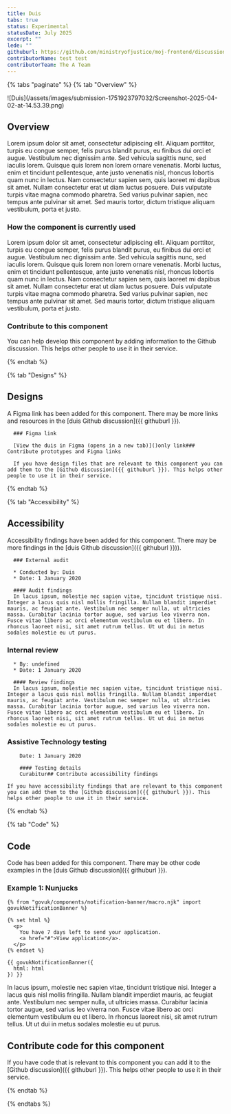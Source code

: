 ```yaml
---
title: Duis
tabs: true
status: Experimental
statusDate: July 2025
excerpt: ""
lede: ""
githuburl: https://github.com/ministryofjustice/moj-frontend/discussions/xxx
contributorName: test test
contributorTeam: The A Team
---
```


{% tabs "paginate" %}
{% tab "Overview" %}

<div class="img-container">
  ![Duis](/assets/images/submission-1751923797032/Screenshot-2025-04-02-at-14.53.39.png)
</div>

## Overview
Lorem ipsum dolor sit amet, consectetur adipiscing elit. Aliquam porttitor, turpis eu congue semper, felis purus blandit purus, eu finibus dui orci et augue. Vestibulum nec dignissim ante. Sed vehicula sagittis nunc, sed iaculis lorem. Quisque quis lorem non lorem ornare venenatis. Morbi luctus, enim et tincidunt pellentesque, ante justo venenatis nisl, rhoncus lobortis quam nunc in lectus. Nam consectetur sapien sem, quis laoreet mi dapibus sit amet. Nullam consectetur erat ut diam luctus posuere. Duis vulputate turpis vitae magna commodo pharetra. Sed varius pulvinar sapien, nec tempus ante pulvinar sit amet. Sed mauris tortor, dictum tristique aliquam vestibulum, porta et justo.



### How the component is currently used

Lorem ipsum dolor sit amet, consectetur adipiscing elit. Aliquam porttitor, turpis eu congue semper, felis purus blandit purus, eu finibus dui orci et augue. Vestibulum nec dignissim ante. Sed vehicula sagittis nunc, sed iaculis lorem. Quisque quis lorem non lorem ornare venenatis. Morbi luctus, enim et tincidunt pellentesque, ante justo venenatis nisl, rhoncus lobortis quam nunc in lectus. Nam consectetur sapien sem, quis laoreet mi dapibus sit amet. Nullam consectetur erat ut diam luctus posuere. Duis vulputate turpis vitae magna commodo pharetra. Sed varius pulvinar sapien, nec tempus ante pulvinar sit amet. Sed mauris tortor, dictum tristique aliquam vestibulum, porta et justo.



### Contribute to this component
You can help develop this component by adding information to the Github discussion. This helps other people to use it in their service.

{% endtab %}

{% tab "Designs" %}

## Designs

A Figma link has been added for this component. There may be more links and resources in the [duis Github discussion]({{ githuburl }}).

      ### Figma link

      [View the duis in Figma (opens in a new tab)]()only link### Contribute prototypes and Figma links

      If you have design files that are relevant to this component you can add them to the [Github discussion]({{ githuburl }}). This helps other people to use it in their service.

{% endtab %}

{% tab "Accessibility" %}

## Accessibility

Accessibility findings have been added for this component. There may be more findings in the [duis Github discussion]({{ githuburl }})).


      ### External audit

      * Conducted by: Duis
      * Date: 1 January 2020

      #### Audit findings
      In lacus ipsum, molestie nec sapien vitae, tincidunt tristique nisi. Integer a lacus quis nisl mollis fringilla. Nullam blandit imperdiet mauris, ac feugiat ante. Vestibulum nec semper nulla, ut ultricies massa. Curabitur lacinia tortor augue, sed varius leo viverra non. Fusce vitae libero ac orci elementum vestibulum eu et libero. In rhoncus laoreet nisi, sit amet rutrum tellus. Ut ut dui in metus sodales molestie eu ut purus.

### Internal review

      * By: undefined
      * Date: 1 January 2020

      #### Review findings
      In lacus ipsum, molestie nec sapien vitae, tincidunt tristique nisi. Integer a lacus quis nisl mollis fringilla. Nullam blandit imperdiet mauris, ac feugiat ante. Vestibulum nec semper nulla, ut ultricies massa. Curabitur lacinia tortor augue, sed varius leo viverra non. Fusce vitae libero ac orci elementum vestibulum eu et libero. In rhoncus laoreet nisi, sit amet rutrum tellus. Ut ut dui in metus sodales molestie eu ut purus.

### Assistive Technology testing

        Date: 1 January 2020

        #### Testing details
        Curabitur## Contribute accessibility findings

    If you have accessibility findings that are relevant to this component you can add them to the [Github discussion]({{ githuburl }}). This helps other people to use it in their service.

{% endtab %}

{% tab "Code" %}

## Code

Code has been added for this component. There may be other code examples in the [duis Github discussion]({{ githuburl }}).


### Example 1: Nunjucks

<div class="app-example app-example-borders">

```Nunjucks
{% from "govuk/components/notification-banner/macro.njk" import govukNotificationBanner %}

{% set html %}
  <p>
    You have 7 days left to send your application.
    <a href="#">View application</a>.
  </p>
{% endset %}

{{ govukNotificationBanner({
  html: html
}) }}
```

</div>
In lacus ipsum, molestie nec sapien vitae, tincidunt tristique nisi. Integer a lacus quis nisl mollis fringilla. Nullam blandit imperdiet mauris, ac feugiat ante. Vestibulum nec semper nulla, ut ultricies massa. Curabitur lacinia tortor augue, sed varius leo viverra non. Fusce vitae libero ac orci elementum vestibulum eu et libero. In rhoncus laoreet nisi, sit amet rutrum tellus. Ut ut dui in metus sodales molestie eu ut purus.




## Contribute code for this component

If you have code that is relevant to this component you can add it to the [Github discussion]({{ githuburl }}). This helps other people to use it in their service.

{% endtab %}

{% endtabs %}
